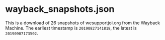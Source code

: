 # wayback_snapshots.json
This is a download of 26 snapshots of wesupportjoi.org from the Wayback Machine. The earliest timestamp is `20190827141818`, the latest is `20190907173502`. 
